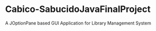 # Cabico-SabucidoJavaFinalProject
A JOptionPane based GUI Application for Library Management System
